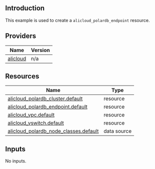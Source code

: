 <!-- BEGIN_TF_DOCS -->
## Introduction

This example is used to create a `alicloud_polardb_endpoint` resource.

## Providers

| Name | Version |
|------|---------|
| <a name="provider_alicloud"></a> [alicloud](#provider\_alicloud) | n/a |

## Resources

| Name | Type |
|------|------|
| [alicloud_polardb_cluster.default](https://registry.terraform.io/providers/aliyun/alicloud/latest/docs/resources/polardb_cluster) | resource |
| [alicloud_polardb_endpoint.default](https://registry.terraform.io/providers/aliyun/alicloud/latest/docs/resources/polardb_endpoint) | resource |
| [alicloud_vpc.default](https://registry.terraform.io/providers/aliyun/alicloud/latest/docs/resources/vpc) | resource |
| [alicloud_vswitch.default](https://registry.terraform.io/providers/aliyun/alicloud/latest/docs/resources/vswitch) | resource |
| [alicloud_polardb_node_classes.default](https://registry.terraform.io/providers/aliyun/alicloud/latest/docs/data-sources/polardb_node_classes) | data source |

## Inputs

No inputs.
<!-- END_TF_DOCS -->    